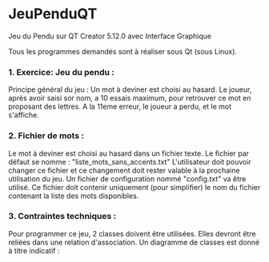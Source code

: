 # JeuPenduQT
Jeu du Pendu sur QT Creator 5.12.0 avec Interface Graphique 

<p>
Tous les programmes demandés sont à réaliser sous Qt (sous Linux).
  
### 1. Exercice: Jeu du pendu :
  
Principe général du jeu : Un mot à deviner est choisi au hasard. Le joueur, après avoir saisi sor nom, a 10 essais maximum, pour retrouver ce mot en proposant des lettres. A la 11eme erreur, le joueur a perdu, et le mot s'affiche. 
</p>

<p>
  
### 2. Fichier de mots :
  
Le mot à deviner est choisi au hasard dans un fichier texte. Le fichier par défaut se nomme : "liste_mots_sans_accents.txt"
L'utilisateur doit pouvoir changer ce fichier et ce changement doit rester valable à la prochaine utilisation du jeu.
Un fichier de configuration nommé "config.txt" va être utilisé. Ce fichier doit contenir uniquement (pour simplifier) le nom du fichier contenant la liste des mots disponibles.
</p>

<p>
  
### 3. Contraintes techniques :
  
Pour programmer ce jeu, 2 classes doivent être utilisées. Elles devront être reliées dans une relation d'association.
Un diagramme de classes est donné à titre indicatif :
</p>
